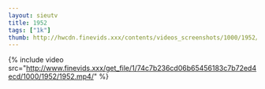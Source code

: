 ```yaml
--- 
layout: sieutv
title: 1952
tags: ["1k"]
thumb: http://hwcdn.finevids.xxx/contents/videos_screenshots/1000/1952/preview.mp4.jpg
---
```

{% include video src="http://www.finevids.xxx/get_file/1/74c7b236cd06b65456183c7b72ed4ecd/1000/1952/1952.mp4/" %} 
